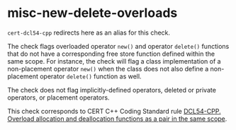 misc-new-delete-overloads
=========================

`cert-dcl54-cpp` redirects here as an alias for this check.

The check flags overloaded operator `new()` and operator `delete()`
functions that do not have a corresponding free store function defined
within the same scope. For instance, the check will flag a class
implementation of a non-placement operator `new()` when the class does
not also define a non-placement operator `delete()` function as well.

The check does not flag implicitly-defined operators, deleted or private
operators, or placement operators.

This check corresponds to CERT C++ Coding Standard rule
[DCL54-CPP. Overload allocation and deallocation functions as a pair in the same scope](https://www.securecoding.cert.org/confluence/display/cplusplus/DCL54-CPP.+Overload+allocation+and+deallocation+functions+as+a+pair+in+the+same+scope).

